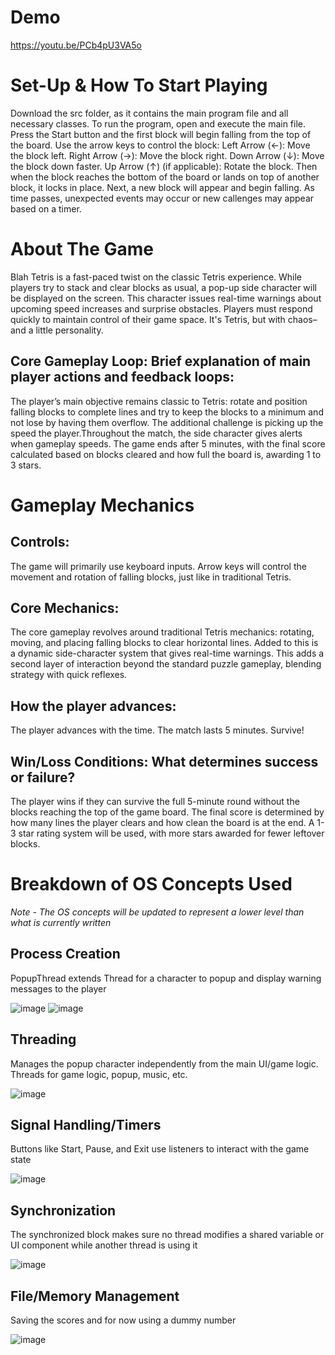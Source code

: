 # Demo
https://youtu.be/PCb4pU3VA5o
# Set-Up & How To Start Playing
Download the src folder, as it contains the main program file and all necessary classes. To run the program, open and execute the main file. Press the Start button and the first block will begin falling from the top of the board. 
Use the arrow keys to control the block:
  Left Arrow (←): Move the block left.
  Right Arrow (→): Move the block right.
  Down Arrow (↓): Move the block down faster.
  Up Arrow (↑) (if applicable): Rotate the block.
Then when the block reaches the bottom of the board or lands on top of another block, it locks in place. Next, a new block will appear and begin falling. As time passes, unexpected events may occur or new callenges may appear based on a timer. 

# About The Game
Blah Tetris is a fast-paced twist on the classic Tetris experience. While players try to stack and clear blocks as usual, a pop-up side character will be displayed on the screen. This character issues real-time warnings about upcoming speed increases and surprise obstacles. Players must respond quickly to maintain control of their game space. It's Tetris, but with chaos–and a little personality.
## Core Gameplay Loop: Brief explanation of main player actions and feedback loops:
The player’s main objective remains classic to Tetris: rotate and position falling blocks to complete lines and try to keep the blocks to a minimum and not lose by having them overflow. The additional challenge is picking up the speed the player.Throughout the match, the side character gives alerts when gameplay speeds. The game ends after 5 minutes, with the final score calculated based on blocks cleared and how full the board is, awarding 1 to 3 stars.

# Gameplay Mechanics
## Controls:
The game will primarily use keyboard inputs. Arrow keys will control the movement and rotation of falling blocks, just like in traditional Tetris.
## Core Mechanics:
The core gameplay revolves around traditional Tetris mechanics: rotating, moving, and placing falling blocks to clear horizontal lines. Added to this is a dynamic side-character system that gives real-time warnings. This adds a second layer of interaction beyond the standard puzzle gameplay, blending strategy with quick reflexes.
## How the player advances:
The player advances with the time. The match lasts 5 minutes. Survive!
## Win/Loss Conditions: What determines success or failure?
The player wins if they can survive the full 5-minute round without the blocks reaching the top of the game board. The final score is determined by how many lines the player clears and how clean the board is at the end. A 1-3 star rating system will be used, with more stars awarded for fewer leftover blocks.

# Breakdown of OS Concepts Used
*Note - The OS concepts will be updated to represent a lower level than what is currently written*
## Process Creation
PopupThread extends Thread for a character to popup and display warning messages to the player

![image](https://github.com/user-attachments/assets/343b6627-ce7d-46e5-96a8-2880c31715ac)
![image](https://github.com/user-attachments/assets/ceed9bec-2755-4b9a-95ce-dd44f686edbb)
## Threading
Manages the popup character independently from the main UI/game logic.
Threads for game logic, popup, music, etc.

![image](https://github.com/user-attachments/assets/1c328b57-b1d4-444a-ba05-2738d7e24229)
## Signal Handling/Timers
Buttons like Start, Pause, and Exit use listeners to interact with the game state

![image](https://github.com/user-attachments/assets/6965062c-f877-4cb5-8c62-eea39742d6e3)
## Synchronization
The synchronized block makes sure no thread modifies a shared variable or UI component while another thread is using it

![image](https://github.com/user-attachments/assets/ef5aeb69-dddb-406a-a8d0-f7c7f304247f)
## File/Memory Management
Saving the scores and for now using a dummy number

![image](https://github.com/user-attachments/assets/18d7d23d-7a4f-4bea-8e27-082fcf647a09)

